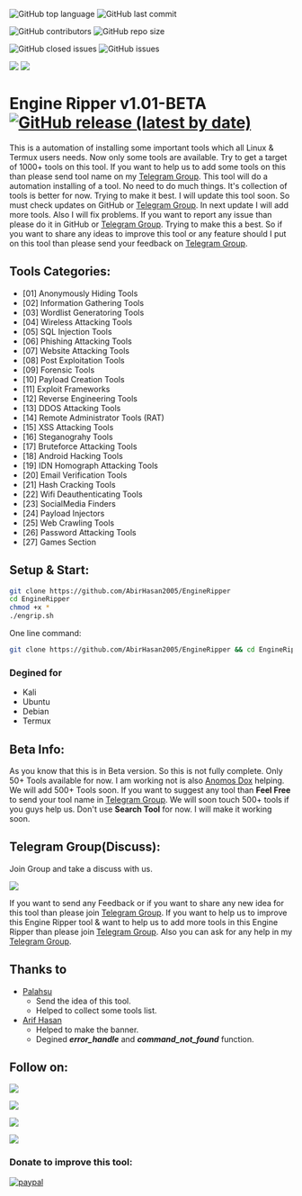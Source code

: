 ![GitHub top language](https://img.shields.io/github/languages/top/AbirHasan2005/EngineRipper)   ![GitHub last commit](https://img.shields.io/github/last-commit/AbirHasan2005/EngineRipper)

![GitHub contributors](https://img.shields.io/github/contributors/AbirHasan2005/EngineRipper)   ![GitHub repo size](https://img.shields.io/github/repo-size/AbirHasan2005/EngineRipper)

![GitHub closed issues](https://img.shields.io/github/issues-closed/AbirHasan2005/EngineRipper)   ![GitHub issues](https://img.shields.io/github/issues/AbirHasan2005/EngineRipper)

<a href="https://github.com/AbirHasan2005?tab=following"><img src="https://img.shields.io/github/followers/AbirHasan2005?style=social"></a>   <a href="https://github.com/AbirHasan2005/EngineRipper/network/members"><img src="https://img.shields.io/github/forks/AbirHasan2005/EngineRipper?style=social"></a>   

# Engine Ripper v1.01-BETA  [![GitHub release (latest by date)](https://img.shields.io/github/v/release/AbirHasan2005/EngineRipper)](https://github.com/AbirHasan2005/EngineRipper/releases)

This is a automation of installing some important tools which all Linux & Termux users needs. Now only some tools are available. Try to get a target of 1000+ tools on this tool. If you want to help us to add some tools on this than please send tool name on my [Telegram Group](http://t.me/linux_repo). This tool will do a automation installing of a tool. No need to do much things. It's collection of tools is better for now. Trying to make it best. I will update this tool soon. So must check updates on GitHub or [Telegram Group](http://t.me/linux_repo). In next update I will add more tools. Also I will fix problems. If you want to report any issue than please do it in GitHub or [Telegram Group](http://t.me/linux_repo). Trying to make this a best. So if you want to share any ideas to improve this tool or any feature should I put on this tool than please send your feedback on [Telegram Group](http://t.me/linux_repo).


## Tools Categories:
- [01] Anonymously Hiding Tools
- [02] Information Gathering Tools
- [03] Wordlist Generatoring Tools
- [04] Wireless Attacking Tools
- [05] SQL Injection Tools
- [06] Phishing Attacking Tools
- [07] Website Attacking Tools
- [08] Post Exploitation Tools
- [09] Forensic Tools
- [10] Payload Creation Tools
- [11] Exploit Frameworks
- [12] Reverse Engineering Tools
- [13] DDOS Attacking Tools
- [14] Remote Administrator Tools (RAT)
- [15] XSS Attacking Tools
- [16] Steganograhy Tools
- [17] Bruteforce Attacking Tools
- [18] Android Hacking Tools
- [19] IDN Homograph Attacking Tools
- [20] Email Verification Tools
- [21] Hash Cracking Tools
- [22] Wifi Deauthenticating Tools
- [23] SocialMedia Finders
- [24] Payload Injectors
- [25] Web Crawling Tools
- [26] Password Attacking Tools
- [27] Games Section


## Setup & Start:
```bash
git clone https://github.com/AbirHasan2005/EngineRipper
cd EngineRipper
chmod +x *
./engrip.sh
```

One line command:
```bash
git clone https://github.com/AbirHasan2005/EngineRipper && cd EngineRipper && chmod +x * && ./engrip.sh
```


### Degined for
- Kali
- Ubuntu
- Debian
- Termux


## Beta Info:
As you know that this is in Beta version. So this is not fully complete. Only 50+ Tools available for now. I am working not is also [Anomos Dox](https://github.com/palahsu) helping. We will add 500+ Tools soon. If you want to suggest any tool than **Feel Free** to send your tool name in [Telegram Group](http://t.me/linux_repo). We will soon touch 500+ tools if you guys help us. Don't use **Search Tool** for now. I will make it working soon.


## Telegram Group(Discuss):
Join Group and take a discuss with us.

<a href="https://t.me/linux_repo"><img src="https://img.shields.io/badge/Telegram-Join%20Telegram%20Group-blue.svg?logo=telegram"></a>

If you want to send any Feedback or if you want to share any new idea for this tool than please join [Telegram Group](http://t.me/linux_repo). If you want to help us to improve this Engine Ripper tool & want to help us to add more tools in this Engine Ripper than please join [Telegram Group](http://t.me/linux_repo). Also you can ask for any help in my [Telegram Group](http://t.me/linux_repo).


## Thanks to
- [Palahsu](https://github.com/palahsu)
	- Send the idea of this tool.
	- Helped to collect some tools list.
- [Arif Hasan](http://t.me/bash_lover)
	- Helped to make the banner.
	- Degined ***error_handle*** and ***command_not_found*** function.


## Follow on:
<p align="left">
<a href="https://github.com/AbirHasan2005"><img src="https://img.shields.io/badge/GitHub-Follow%20on%20GitHub-inactive.svg?logo=github"></a>
</p>
<p align="left">
<a href="https://twitter.com/AbirHasan2005"><img src="https://img.shields.io/badge/Twitter-Follow%20on%20Twitter-informational.svg?logo=twitter"></a>
</p>
<p align="left">
<a href="https://facebook.com/AbirHasan2005"><img src="https://img.shields.io/badge/Facebook-Follow%20on%20Facebook-blue.svg?logo=facebook"></a>
</p>
<p align="left">
<a href="https://instagram.com/AbirHasan2005"><img src="https://img.shields.io/badge/Instagram-Follow%20on%20Instagram-important.svg?logo=instagram"></a>
</p>


### Donate to improve this tool:
[![paypal](https://www.paypalobjects.com/en_US/i/btn/btn_donateCC_LG.gif)](https://paypal.me/AbirHasan2005)

